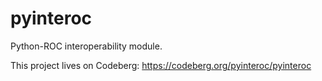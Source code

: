 # pyinteroc

Python-ROC interoperability module.

This project lives on Codeberg: https://codeberg.org/pyinteroc/pyinteroc